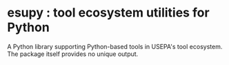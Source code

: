 # **esupy** : tool **e**co**s**ystem **u**tilities for Python

A Python library supporting Python-based tools in USEPA's tool ecosystem. The package itself provides no unique output.


 